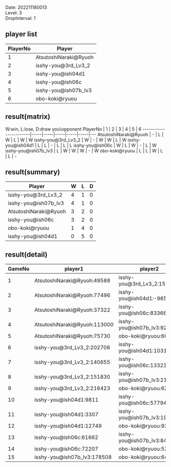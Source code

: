 Date: 202211180013  
Level: 3  
DropInterval: 1  
## player list
PlayerNo  |  Player
----------|-----------------------
1         |  AtsutoshiNaraki@Ryuoh
2         |  isshy-you@3rd_Lv3_2
3         |  isshy-you@ish04d1
4         |  isshy-you@ish06c
5         |  isshy-you@ish07b_lv3
6         |  obo-koki@ryuou
## result(matrix)
W:win, L:lose, D:draw
you\opponent PlayerNo  |  1  |  2  |  3  |  4  |  5  |  6
-----------------------|-----|-----|-----|-----|-----|---
AtsutoshiNaraki@Ryuoh  |  -  |  L  |  W  |  L  |  W  |  W
isshy-you@3rd_Lv3_2    |  W  |  -  |  W  |  W  |  L  |  W
isshy-you@ish04d1      |  L  |  L  |  -  |  L  |  L  |  L
isshy-you@ish06c       |  W  |  L  |  W  |  -  |  L  |  W
isshy-you@ish07b_lv3   |  L  |  W  |  W  |  W  |  -  |  W
obo-koki@ryuou         |  L  |  L  |  W  |  L  |  L  |  -
## result(summary)
Player                 |  W  |  L  |  D
-----------------------|-----|-----|---
isshy-you@3rd_Lv3_2    |  4  |  1  |  0
isshy-you@ish07b_lv3   |  4  |  1  |  0
AtsutoshiNaraki@Ryuoh  |  3  |  2  |  0
isshy-you@ish06c       |  3  |  2  |  0
obo-koki@ryuou         |  1  |  4  |  0
isshy-you@ish04d1      |  0  |  5  |  0
## result(detail)
GameNo  |  player1                       |  player2
--------|--------------------------------|-----------------------------
1       |  AtsutoshiNaraki@Ryuoh:49588   |  isshy-you@3rd_Lv3_2:157865
2       |  AtsutoshiNaraki@Ryuoh:77496   |  isshy-you@ish04d1:-965
3       |  AtsutoshiNaraki@Ryuoh:37322   |  isshy-you@ish06c:83366
4       |  AtsutoshiNaraki@Ryuoh:113000  |  isshy-you@ish07b_lv3:92454
5       |  AtsutoshiNaraki@Ryuoh:75730   |  obo-koki@ryuou:60561
6       |  isshy-you@3rd_Lv3_2:202706    |  isshy-you@ish04d1:10310
7       |  isshy-you@3rd_Lv3_2:140655    |  isshy-you@ish06c:133214
8       |  isshy-you@3rd_Lv3_2:151830    |  isshy-you@ish07b_lv3:213078
9       |  isshy-you@3rd_Lv3_2:216423    |  obo-koki@ryuou:62189
10      |  isshy-you@ish04d1:9811        |  isshy-you@ish06c:57794
11      |  isshy-you@ish04d1:3307        |  isshy-you@ish07b_lv3:192269
12      |  isshy-you@ish04d1:12749       |  obo-koki@ryuou:93767
13      |  isshy-you@ish06c:61662        |  isshy-you@ish07b_lv3:84081
14      |  isshy-you@ish06c:72207        |  obo-koki@ryuou:52182
15      |  isshy-you@ish07b_lv3:178508   |  obo-koki@ryuou:64459
